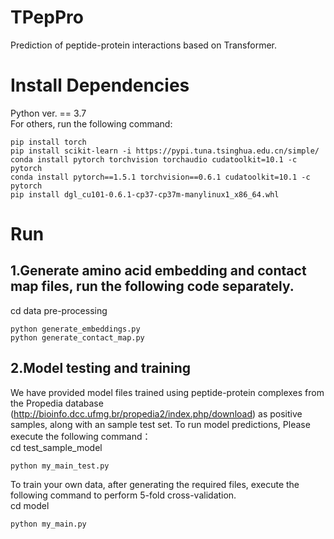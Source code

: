 # TPepPro

Prediction of peptide-protein interactions based on Transformer.

# Install Dependencies

Python ver. == 3.7  
For others, run the following command:   

```
pip install torch
pip install scikit-learn -i https://pypi.tuna.tsinghua.edu.cn/simple/
conda install pytorch torchvision torchaudio cudatoolkit=10.1 -c pytorch
conda install pytorch==1.5.1 torchvision==0.6.1 cudatoolkit=10.1 -c pytorch
pip install dgl_cu101-0.6.1-cp37-cp37m-manylinux1_x86_64.whl 
```

# Run

## 1.Generate amino acid embedding and contact map files, run the following code separately.

cd data pre-processing

```
python generate_embeddings.py
python generate_contact_map.py
```

## 2.Model testing and training

We have provided model files trained using peptide-protein complexes from the Propedia database (http://bioinfo.dcc.ufmg.br/propedia2/index.php/download) as positive samples, along with an sample test set. 
To run model predictions, Please execute the following command：  
cd test_sample_model

```
python my_main_test.py
```

To train your own data, after generating the required files, execute the following command to perform 5-fold cross-validation.  
cd model

```
python my_main.py
```
